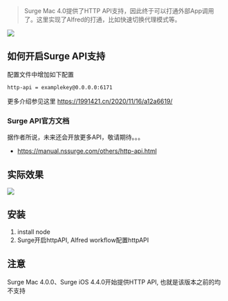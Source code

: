 > Surge Mac 4.0提供了HTTP API支持，因此终于可以打通外部App调用了。这里实现了Alfred的打通，比如快速切换代理模式等。

[![](https://img.shields.io/badge/version-v1.13-green)](./Surge.alfredworkflow)

##  如何开启Surge API支持

配置文件中增加如下配置

```
http-api = examplekey@0.0.0.0:6171

```

更多介绍参见这里 https://1991421.cn/2020/11/16/a12a6619/

### Surge API官方文档

据作者所说，未来还会开放更多API，敬请期待。。。

- https://manual.nssurge.com/others/http-api.html

## 实际效果

![](./surge.gif)

## 安装

1. install node
4. Surge开启httpAPI, Alfred workflow配置httpAPI

## 注意
Surge Mac 4.0.0、Surge iOS 4.4.0开始提供HTTP API, 也就是该版本之前的均不支持
